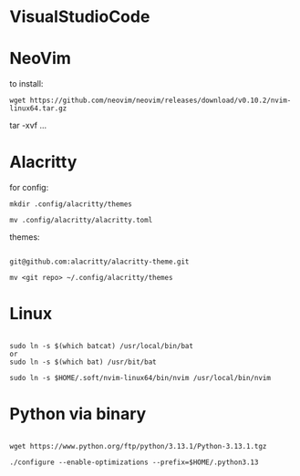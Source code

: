 # VisualStudioCode

# NeoVim

to install:

```
wget https://github.com/neovim/neovim/releases/download/v0.10.2/nvim-linux64.tar.gz
```

tar -xvf ...

# Alacritty

for config:

```
mkdir .config/alacritty/themes

mv .config/alacritty/alacritty.toml
```

themes:

```

git@github.com:alacritty/alacritty-theme.git

mv <git repo> ~/.config/alacritty/themes

```

# Linux

```

sudo ln -s $(which batcat) /usr/local/bin/bat
or
sudo ln -s $(which bat) /usr/bit/bat

sudo ln -s $HOME/.soft/nvim-linux64/bin/nvim /usr/local/bin/nvim

```

# Python via binary

```

wget https://www.python.org/ftp/python/3.13.1/Python-3.13.1.tgz

./configure --enable-optimizations --prefix=$HOME/.python3.13

```

```

```
